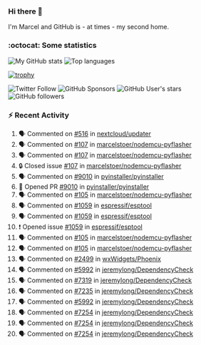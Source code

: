 ### Hi there 👋

I'm Marcel and GitHub is - at times - my second home.

<!--
**marcelstoer/marcelstoer** is a ✨ _special_ ✨ repository because its `README.md` (this file) appears on your GitHub profile.

Here are some ideas to get you started:

- 🔭 I’m currently working on ...
- 🌱 I’m currently learning ...
- 👯 I’m looking to collaborate on ...
- 🤔 I’m looking for help with ...
- 💬 Ask me about ...
- 📫 How to reach me: ...
- 😄 Pronouns: ...
- ⚡ Fun fact: ...
-->

### :octocat: Some statistics

<!-- https://github.com/anuraghazra/github-readme-stats -->

![My GitHub stats](https://github-readme-stats.vercel.app/api?username=marcelstoer&count_private=true&show_icons=true&hide_title=true)
![Top languages](https://github-readme-stats.vercel.app/api/top-langs/?username=marcelstoer&layout=compact&count_private=true&show_icons=true&hide_title=true&langs_count=10)

[![trophy](https://github-profile-trophy.vercel.app/?username=marcelstoer)](https://github.com/marcelstoer)

![Twitter Follow](https://img.shields.io/twitter/follow/frightanic?style=social)
![GitHub Sponsors](https://img.shields.io/github/sponsors/marcelstoer?style=social)
![GitHub User's stars](https://img.shields.io/github/stars/marcelstoer?style=social)
![GitHub followers](https://img.shields.io/github/followers/marcelstoer?style=social)

### :zap: Recent Activity

<!--START_SECTION:activity-->
1. 🗣 Commented on [#516](https://github.com/nextcloud/updater/pull/516#issuecomment-2639974866) in [nextcloud/updater](https://github.com/nextcloud/updater)
2. 🗣 Commented on [#107](https://github.com/marcelstoer/nodemcu-pyflasher/issues/107#issuecomment-2631443363) in [marcelstoer/nodemcu-pyflasher](https://github.com/marcelstoer/nodemcu-pyflasher)
3. 🗣 Commented on [#107](https://github.com/marcelstoer/nodemcu-pyflasher/issues/107#issuecomment-2631414843) in [marcelstoer/nodemcu-pyflasher](https://github.com/marcelstoer/nodemcu-pyflasher)
4. 🔒 Closed issue [#107](https://github.com/marcelstoer/nodemcu-pyflasher/issues/107) in [marcelstoer/nodemcu-pyflasher](https://github.com/marcelstoer/nodemcu-pyflasher)
5. 🗣 Commented on [#9010](https://github.com/pyinstaller/pyinstaller/pull/9010#issuecomment-2630082137) in [pyinstaller/pyinstaller](https://github.com/pyinstaller/pyinstaller)
6. 💪 Opened PR [#9010](https://github.com/pyinstaller/pyinstaller/pull/9010) in [pyinstaller/pyinstaller](https://github.com/pyinstaller/pyinstaller)
7. 🗣 Commented on [#105](https://github.com/marcelstoer/nodemcu-pyflasher/issues/105#issuecomment-2622676100) in [marcelstoer/nodemcu-pyflasher](https://github.com/marcelstoer/nodemcu-pyflasher)
8. 🗣 Commented on [#1059](https://github.com/espressif/esptool/issues/1059#issuecomment-2622638348) in [espressif/esptool](https://github.com/espressif/esptool)
9. 🗣 Commented on [#1059](https://github.com/espressif/esptool/issues/1059#issuecomment-2620173568) in [espressif/esptool](https://github.com/espressif/esptool)
10. ❗ Opened issue [#1059](https://github.com/espressif/esptool/issues/1059) in [espressif/esptool](https://github.com/espressif/esptool)
11. 🗣 Commented on [#105](https://github.com/marcelstoer/nodemcu-pyflasher/issues/105#issuecomment-2618302792) in [marcelstoer/nodemcu-pyflasher](https://github.com/marcelstoer/nodemcu-pyflasher)
12. 🗣 Commented on [#105](https://github.com/marcelstoer/nodemcu-pyflasher/issues/105#issuecomment-2618096669) in [marcelstoer/nodemcu-pyflasher](https://github.com/marcelstoer/nodemcu-pyflasher)
13. 🗣 Commented on [#2499](https://github.com/wxWidgets/Phoenix/issues/2499#issuecomment-2618086282) in [wxWidgets/Phoenix](https://github.com/wxWidgets/Phoenix)
14. 🗣 Commented on [#5992](https://github.com/jeremylong/DependencyCheck/issues/5992#issuecomment-2616195287) in [jeremylong/DependencyCheck](https://github.com/jeremylong/DependencyCheck)
15. 🗣 Commented on [#7319](https://github.com/jeremylong/DependencyCheck/pull/7319#issuecomment-2614090126) in [jeremylong/DependencyCheck](https://github.com/jeremylong/DependencyCheck)
16. 🗣 Commented on [#7235](https://github.com/jeremylong/DependencyCheck/issues/7235#issuecomment-2613422029) in [jeremylong/DependencyCheck](https://github.com/jeremylong/DependencyCheck)
17. 🗣 Commented on [#5992](https://github.com/jeremylong/DependencyCheck/issues/5992#issuecomment-2613389800) in [jeremylong/DependencyCheck](https://github.com/jeremylong/DependencyCheck)
18. 🗣 Commented on [#7254](https://github.com/jeremylong/DependencyCheck/issues/7254#issuecomment-2612963803) in [jeremylong/DependencyCheck](https://github.com/jeremylong/DependencyCheck)
19. 🗣 Commented on [#7254](https://github.com/jeremylong/DependencyCheck/issues/7254#issuecomment-2606885372) in [jeremylong/DependencyCheck](https://github.com/jeremylong/DependencyCheck)
20. 🗣 Commented on [#7254](https://github.com/jeremylong/DependencyCheck/issues/7254#issuecomment-2606785865) in [jeremylong/DependencyCheck](https://github.com/jeremylong/DependencyCheck)
<!--END_SECTION:activity-->

